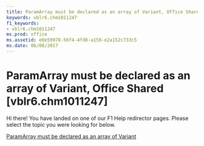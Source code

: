 ```yaml
---
title: ParamArray must be declared as an array of Variant, Office Shared [vblr6.chm1011247]
keywords: vblr6.chm1011247
f1_keywords:
- vblr6.chm1011247
ms.prod: office
ms.assetid: e0e59978-56f4-4fd8-a158-e2a152c733c5
ms.date: 06/08/2017
---
```



# ParamArray must be declared as an array of Variant, Office Shared [vblr6.chm1011247]

Hi there! You have landed on one of our F1 Help redirector pages. Please select the topic you were looking for below.

[ParamArray must be declared as an array of Variant](http://msdn.microsoft.com/library/d6c8fce1-590f-53c3-8379-a5324003134e%28Office.15%29.aspx)

